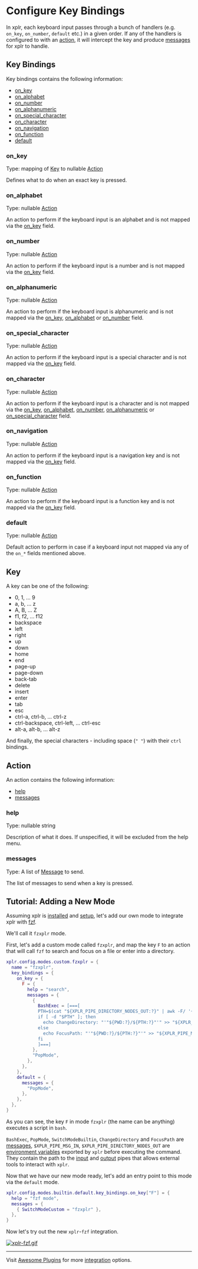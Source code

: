 # Configure Key Bindings

In xplr, each keyboard input passes through a bunch of handlers (e.g. `on_key`,
`on_number`, `default` etc.) in a given order. If any of the handlers is
configured to with an [action][16], it will intercept the key and produce
[messages][18] for xplr to handle.

## Key Bindings

Key bindings contains the following information:

- [on_key][10]
- [on_alphabet][11]
- [on_number][12]
- [on_alphanumeric][32]
- [on_special_character][13]
- [on_character][33]
- [on_navigation][34]
- [on_function][35]
- [default][14]

### on_key

Type: mapping of [Key][15] to nullable [Action][16]

Defines what to do when an exact key is pressed.

### on_alphabet

Type: nullable [Action][16]

An action to perform if the keyboard input is an alphabet and is not mapped via
the [on_key][10] field.

### on_number

Type: nullable [Action][16]

An action to perform if the keyboard input is a number and is not mapped via
the [on_key][10] field.

### on_alphanumeric

Type: nullable [Action][16]

An action to perform if the keyboard input is alphanumeric and is not mapped
via the [on_key][10], [on_alphabet][11] or [on_number][12] field.

### on_special_character

Type: nullable [Action][16]

An action to perform if the keyboard input is a special character and is not
mapped via the [on_key][10] field.

### on_character

Type: nullable [Action][16]

An action to perform if the keyboard input is a character and is not mapped
via the [on_key][10], [on_alphabet][11], [on_number][12], [on_alphanumeric][32]
or [on_special_character][13] field.

### on_navigation

Type: nullable [Action][16]

An action to perform if the keyboard input is a navigation key and is not
mapped via the [on_key][10] field.

### on_function

Type: nullable [Action][16]

An action to perform if the keyboard input is a function key and is not mapped
via the [on_key][10] field.

### default

Type: nullable [Action][16]

Default action to perform in case if a keyboard input not mapped via any of the
`on_*` fields mentioned above.

## Key

A key can be one of the following:

- 0, 1, ... 9
- a, b, ... z
- A, B, ... Z
- f1, f2, ... f12
- backspace
- left
- right
- up
- down
- home
- end
- page-up
- page-down
- back-tab
- delete
- insert
- enter
- tab
- esc
- ctrl-a, ctrl-b, ... ctrl-z
- ctrl-backspace, ctrl-left, ... ctrl-esc
- alt-a, alt-b, ... alt-z

And finally, the special characters - including space (`" "`) with their `ctrl`
bindings.

## Action

An action contains the following information:

- [help][1]
- [messages][17]

### help

Type: nullable string

Description of what it does. If unspecified, it will be excluded from the help
menu.

### messages

Type: A list of [Message][18] to send.

The list of messages to send when a key is pressed.

## Tutorial: Adding a New Mode

Assuming xplr is [installed][19] and [setup][20], let's
add our own mode to integrate xplr with [fzf][21].

We'll call it `fzxplr` mode.

First, let's add a custom mode called `fzxplr`, and map the key `F` to an
action that will call `fzf` to search and focus on a file or enter into a
directory.

```lua
xplr.config.modes.custom.fzxplr = {
  name = "fzxplr",
  key_bindings = {
    on_key = {
      F = {
        help = "search",
        messages = {
          {
            BashExec = [===[
            PTH=$(cat "${XPLR_PIPE_DIRECTORY_NODES_OUT:?}" | awk -F/ '{print $NF}' | fzf)
            if [ -d "$PTH" ]; then
              echo ChangeDirectory: "'"${PWD:?}/${PTH:?}"'" >> "${XPLR_PIPE_MSG_IN:?}"
            else
              echo FocusPath: "'"${PWD:?}/${PTH:?}"'" >> "${XPLR_PIPE_MSG_IN:?}"
            fi
            ]===]
          },
          "PopMode",
        },
      },
    },
    default = {
      messages = {
        "PopMode",
      },
    },
  },
}
```

As you can see, the key `F` in mode `fzxplr` (the name can be anything)
executes a script in `bash`.

`BashExec`, `PopMode`, `SwitchModeBuiltin`, `ChangeDirectory` and `FocusPath`
are [messages][18], `$XPLR_PIPE_MSG_IN`,
`$XPLR_PIPE_DIRECTORY_NODES_OUT` are
[environment variables][22] exported by `xplr`
before executing the command. They contain the path to the
[input][23] and [output][24] pipes that
allows external tools to interact with `xplr`.

Now that we have our new mode ready, let's add an entry point to this mode via
the `default` mode.

```lua
xplr.config.modes.builtin.default.key_bindings.on_key["F"] = {
  help = "fzf mode",
  messages = {
    { SwitchModeCustom = "fzxplr" },
  },
}
```

Now let's try out the new `xplr`-`fzf` integration.

[![xplr-fzf.gif][25]][26]

---

Visit [Awesome Plugins][27] for more [integration][28] options.

[1]: #help
[10]: #on_key
[11]: #on_alphabet
[12]: #on_number
[13]: #on_special_character
[14]: #default
[15]: #key
[16]: #action
[17]: #messages
[18]: message.md#message
[19]: install.md
[20]: post-install.md
[21]: https://github.com/junegunn/fzf
[22]: environment-variables-and-pipes.md#environment-variables
[23]: environment-variables-and-pipes.md#input-pipe
[24]: environment-variables-and-pipes.md#output-pipes
[25]: https://s3.gifyu.com/images/xplr-fzf.gif
[26]: https://gifyu.com/image/tW86
[27]: awesome-plugins.md
[28]: awesome-plugins.md#integration
[31]: debug-key-bindings.md
[32]: #on_alphanumeric
[33]: #on_character
[34]: #on_navigation
[35]: #on_function
